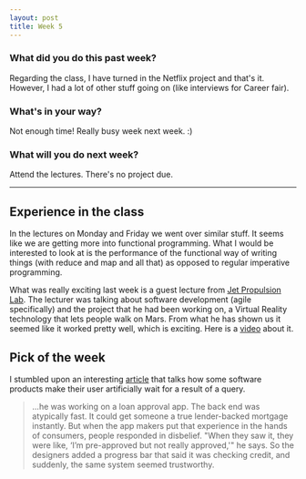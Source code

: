 ```yaml
---
layout: post
title: Week 5
---
```


### __What did you do this past week?__
Regarding the class, I have turned in the Netflix project and that's it. However, I had a lot of other stuff going on (like interviews for Career fair).

### __What's in your way?__
Not enough time! Really busy week next week. :)

### __What will you do next week?__
Attend the lectures. There's no project due. 

---

## Experience in the class
In the lectures on Monday and Friday we went over similar stuff. It seems like we are getting more into functional programming. 
What I would be interested to look at is the performance of the functional way of writing things (with reduce and map and all
that) as opposed to regular imperative programming. 

What was really exciting last week is a guest lecture from [Jet Propulsion Lab](http://www.jpl.nasa.gov/). The lecturer
was talking about software development (agile specifically) and the project that he had been working on, a Virtual Reality
technology that lets people walk on Mars. From what he has shown us it seemed like it worked pretty well, which is exciting. 
Here is a [video](https://www.youtube.com/watch?v=DXT-ynvI3Lg) about it.


## Pick of the week

I stumbled upon an interesting [article](https://www.fastcodesign.com/3061519/evidence/the-ux-secret-that-will-ruin-apps-for-you)
that talks how some software products make their user artificially wait for a result of a query. 

> ...he was working on a loan approval app. The back end was atypically fast. It could get someone a true lender-backed mortgage instantly. But when the app makers put that experience in the hands of consumers, people responded in disbelief. "When they saw it, they were like, ‘I’m pre-approved but not really approved,'" he says. So the designers added a progress bar that said it was checking credit, and suddenly, the same system seemed trustworthy.

